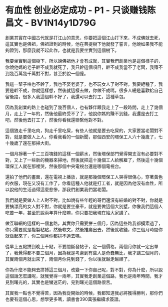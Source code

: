 # 有血性 创业必定成功 - P1 - 只谈赚钱陈昌文 - BV1N14y1D79G

創業其實在中國古代就是打江山的意思，你要把這個江山打下來，不成佛就去死，這其實也是佛祖，佛祖證到的時候，他在菩提樹下他就發了誓言，他說如果我不能夠證到，那麼我就不起此作，也就是我要坐實到這個樹下。

我要坐實到這個樹下，所以說佛祖他才會有成就，其實我們創業也是這個樣子的，你說他媽的老子幹不成我就死了，我只幹這個項目，幹不成我當不了老闆，我賺不到幾百萬幾千萬對不對，甚至於說一個億。

我這一輩子啥也不幹了，我也不娶老婆了，也不玩女人了對不對，我要絕種了，我要是幹不成，你就這樣想，然後就這樣去做，你做不成嗎，很多人總是喜歡給自己留後路，很多人我這個幹不好了，我還可以去打工，這種草包。

因為我創業的路上也碰到了幾百個人，也有夥伴跟我走上了一段時間，走上了幾個月，走上了一年的，然後他最終受不了了，他說你媽的賺不到錢，我還是去打工吧，然後他去打工了，然後你看我還聯繫他對不對。

這個狼走千里吃肉，狗走千里吃屎，有些人他就是要去吃屎的，大家要當老闆對不對，就是要做人上人，你看我看的一個新聞，那個西安的環保工人六十幾歲了，七十幾歲了還在那掃大街。

一個月掙著一千二三百塊錢的這樣一個薪水，然後環保部門覺得開支沒有必要對不對，又上了一些新的機器來掃地，然後就把這十幾個工人給解雇了，然後這十幾個環保工人就在那裡哭，然後那個中央電視台還是哪個電視台。

還拍了他們的畫面，還在電視上播放，就是那幾個環保工人哭得很傷心，穿著黃色的衣服，現在又沒有工作了，你看這種人他就是打工者，就是因為他沒有血性，所以說他的生活過得這麼悲慘，那我們創業我們當老闆。

我們就是要做人上人對不對，比如說有些年輕的哥們還沒有結婚的對不對，你就是要搞漂亮的女人對不對，你就是要坐豪車，就是要做這個大別墅，你像我們這個人吃苦一年，甚至於說兩年算什麼嘛，你只要把我現在給大家講了。

做互聯網的這樣的一個套路，其實你只需要拼三個月，因為這些路我都摸索過了，你只需要就是複製粘貼，然後軟文，然後推廣出去，然後就收錢，你三個月時間你就做起來了，你三個月你都拼不過去嗎。

從早上五點拼到晚上十點，不要間斷發帖子，定一個價格，兩個月你就一定出單了，我覺得都不要三個月，因為我是考慮到有些人是奇蠢無比，我才講三個月的，其實兩個月就出來了，兩個月你見到錢了，你以後就越走越順了。

你為什麼不能夠去拼搏這三個月，改變一下你自己呢，對不對，你為什麼，所以說這個話怎麼講呢，就我覺得一兩年，其實我走創業這個路，我也是兩年時間，我才見到曙光的，其實也是蠻迷茫的，見到曙光這個路很苦。

其實我一點也不覺得苦，因為我從開始的時候，我都知道我必將獲得勝利，那你們也要有這個心思，想學更多嗎，讀書會390萬張繼續求簽證。

